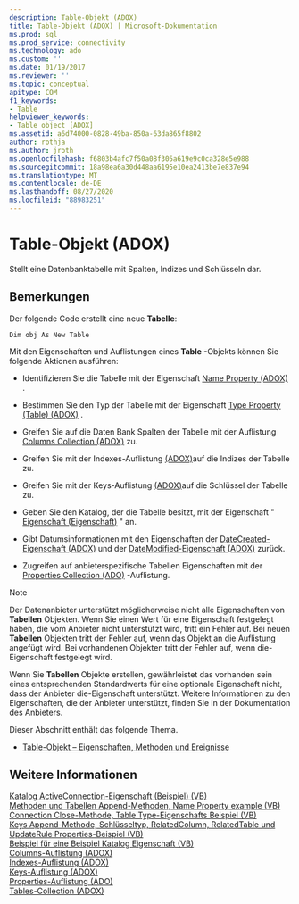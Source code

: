 ```yaml
---
description: Table-Objekt (ADOX)
title: Table-Objekt (ADOX) | Microsoft-Dokumentation
ms.prod: sql
ms.prod_service: connectivity
ms.technology: ado
ms.custom: ''
ms.date: 01/19/2017
ms.reviewer: ''
ms.topic: conceptual
apitype: COM
f1_keywords:
- Table
helpviewer_keywords:
- Table object [ADOX]
ms.assetid: a6d74000-0828-49ba-850a-63da865f8802
author: rothja
ms.author: jroth
ms.openlocfilehash: f6803b4afc7f50a08f305a619e9c0ca328e5e988
ms.sourcegitcommit: 18a98ea6a30d448aa6195e10ea2413be7e837e94
ms.translationtype: MT
ms.contentlocale: de-DE
ms.lasthandoff: 08/27/2020
ms.locfileid: "88983251"
---
```

# <a name="table-object-adox"></a>Table-Objekt (ADOX)
Stellt eine Datenbanktabelle mit Spalten, Indizes und Schlüsseln dar.  
  
## <a name="remarks"></a>Bemerkungen  
 Der folgende Code erstellt eine neue **Tabelle**:  
  
```  
Dim obj As New Table  
```  
  
 Mit den Eigenschaften und Auflistungen eines **Table** -Objekts können Sie folgende Aktionen ausführen:  
  
-   Identifizieren Sie die Tabelle mit der Eigenschaft [Name Property (ADOX)](./name-property-adox.md) .  
  
-   Bestimmen Sie den Typ der Tabelle mit der Eigenschaft [Type Property (Table) (ADOX)](./type-property-table-adox.md) .  
  
-   Greifen Sie auf die Daten Bank Spalten der Tabelle mit der Auflistung [Columns Collection (ADOX)](./columns-collection-adox.md) zu.  
  
-   Greifen Sie mit der Indexes-Auflistung [(ADOX)](./indexes-collection-adox.md)auf die Indizes der Tabelle zu.  
  
-   Greifen Sie mit der Keys-Auflistung [(ADOX)](./keys-collection-adox.md)auf die Schlüssel der Tabelle zu.  
  
-   Geben Sie den Katalog, der die Tabelle besitzt, mit der Eigenschaft " [Eigenschaft (Eigenschaft)](./parentcatalog-property-adox.md) " an.  
  
-   Gibt Datumsinformationen mit den Eigenschaften der [DateCreated-Eigenschaft (ADOX)](./datecreated-property-adox.md) und der [DateModified-Eigenschaft (ADOX)](./datemodified-property-adox.md) zurück.  
  
-   Zugreifen auf anbieterspezifische Tabellen Eigenschaften mit der [Properties Collection (ADO)](../ado-api/properties-collection-ado.md) -Auflistung.  
  
> [!NOTE]
>  Der Datenanbieter unterstützt möglicherweise nicht alle Eigenschaften von **Tabellen** Objekten. Wenn Sie einen Wert für eine Eigenschaft festgelegt haben, die vom Anbieter nicht unterstützt wird, tritt ein Fehler auf. Bei neuen **Tabellen** Objekten tritt der Fehler auf, wenn das Objekt an die Auflistung angefügt wird. Bei vorhandenen Objekten tritt der Fehler auf, wenn die-Eigenschaft festgelegt wird.  
>   
>  Wenn Sie **Tabellen** Objekte erstellen, gewährleistet das vorhanden sein eines entsprechenden Standardwerts für eine optionale Eigenschaft nicht, dass der Anbieter die-Eigenschaft unterstützt. Weitere Informationen zu den Eigenschaften, die der Anbieter unterstützt, finden Sie in der Dokumentation des Anbieters.  
  
 Dieser Abschnitt enthält das folgende Thema.  
  
-   [Table-Objekt – Eigenschaften, Methoden und Ereignisse](./table-object-properties-methods-and-events.md)  
  
## <a name="see-also"></a>Weitere Informationen  
 [Katalog ActiveConnection-Eigenschaft (Beispiel) (VB)](./catalog-activeconnection-property-example-vb.md)   
 [Methoden und Tabellen Append-Methoden, Name Property example (VB)](./columns-and-tables-append-methods-name-property-example-vb.md)   
 [Connection Close-Methode, Table Type-Eigenschafts Beispiel (VB)](./connection-close-method-table-type-property-example-vb.md)   
 [Keys Append-Methode, Schlüsseltyp, RelatedColumn, RelatedTable und UpdateRule Properties-Beispiel (VB)](./keys-append-method-key-type-relatedcolumn-relatedtable-example-vb.md)   
 [Beispiel für eine Beispiel Katalog Eigenschaft (VB)](./parentcatalog-property-example-vb.md)   
 [Columns-Auflistung (ADOX)](./columns-collection-adox.md)   
 [Indexes-Auflistung (ADOX)](./indexes-collection-adox.md)   
 [Keys-Auflistung (ADOX)](./keys-collection-adox.md)   
 [Properties-Auflistung (ADO)](../ado-api/properties-collection-ado.md)   
 [Tables-Collection (ADOX)](./tables-collection-adox.md)